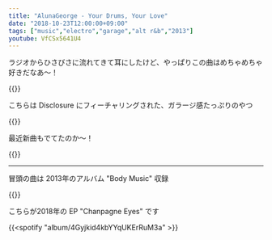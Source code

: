 ```yaml
---
title: "AlunaGeorge - Your Drums, Your Love"
date: "2018-10-23T12:00:00+09:00"
tags: ["music","electro","garage","alt r&b","2013"]
youtube: VfCSx5641U4
---
```


ラジオからひさびさに流れてきて耳にしたけど、やっぱりこの曲はめちゃめちゃ好きだなあ〜！

{{<youtube src="VfCSx5641U4" title="AlunaGeorge - Your Drums, Your Love">}}

こちらは Disclosure にフィーチャリングされた、ガラージ感たっぷりのやつ

{{<youtube src="bkk2H3Ztrfk" title="Disclosure - White Noise ft. AlunaGeorge">}}

最近新曲もでてたのか〜！

{{<youtube src="bBzgtv5FofY" title="AlunaGeorge - Superior Emotion ft. Cautious Clay">}}

---

冒頭の曲は 2013年のアルバム "Body Music" 収録

{{<amazon asin="B00D93NEPS" title="AlunaGeorge - Body Music">}}

こちらが2018年の EP "Chanpagne Eyes" です

{{<spotify "album/4Gyjkid4kbYYqUKErRuM3a" >}}
